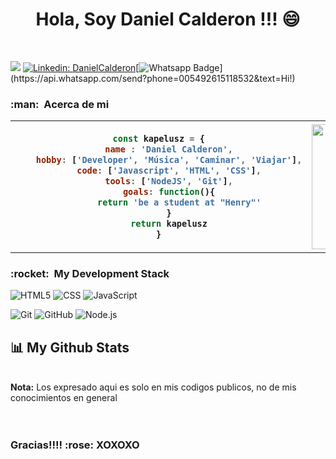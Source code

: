 <h1 align="center">Hola, Soy  Daniel Calderon !!! 😄</h1>
<br/>

![](https://komarev.com/ghpvc/?username=&color=006bed)  [![Linkedin: DanielCalderon](https://img.shields.io/badge/-DanielCalderon-blue?style=flat-square&logo=Linkedin&logoColor=white&link=https://www.linkedin.com/in/daniel-calderon-4a4854215/)](https://www.linkedin.com/in/daniel-calderon-4a4854215/)[![Whatsapp Badge](https://img.shields.io/badge/-Whatsapp-4CA143?style=flat-square&labelColor=4CA143&logo=whatsapp&logoColor=white&link=https://api.whatsapp.com/send?phone=005492615118532&text=Hi!!)](https://api.whatsapp.com/send?phone=005492615118532&text=Hi!)  
<h3> :man: &nbsp;Acerca de mi </h3>
<p>
<table>
  <tr>
    <th>

```javascript
const kapelusz = {
    name : 'Daniel Calderon',
    hobby: ['Developer', 'Música', 'Caminar', 'Viajar'],
    code: ['Javascript', 'HTML', 'CSS'],
    tools: ['NodeJS', 'Git'],
    goals: function(){
        return 'be a student at "Henry"'
    }
    return kapelusz
}
```
</th>
    <th><img aling='right' src="https://github.com/Kapelucito/Kapelucito/blob/main/images/Coding.png" min-width="200px" max-width="200px" width="200px" alt="kapelucito"></th>
</table>


</p>
<h3> :rocket: &nbsp;My Development Stack </h3>

  ![HTML5](https://img.shields.io/badge/-HTML5-333333?style=flat&logo=HTML5)
  ![CSS](https://img.shields.io/badge/-CSS-333333?style=flat&logo=CSS3&logoColor=1572B6)
  ![JavaScript](https://img.shields.io/badge/-JavaScript-333333?style=flat&logo=javascript)
  <br/> 

  ![Git](https://img.shields.io/badge/-Git-333333?style=flat&logo=git)
  ![GitHub](https://img.shields.io/badge/-GitHub-333333?style=flat&logo=github)
  ![Node.js](https://img.shields.io/badge/-Node.js-333333?style=flat&logo=node.js)

## 📊 My Github Stats

  <br/>
    <a align='right' href="https://github.com/SubhamRaoniar28/github-readme-stats"><img alt="" src="https://github-readme-stats.vercel.app/api/top-langs/?username=Kapelucito&langs_count=8&count_private=true&layout=compact&theme=react&hide_border=true&bg_color=0D1117" />
    </a>
  <br/>
  <b>Nota:</b> Los expresado aqui es solo en mis codigos publicos, no de mis conocimientos en general
<br/>
<br/>
<br/>
<p align="center">
<h3 align="left">Gracias!!!!  :rose:   XOXOXO
